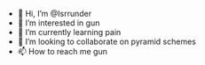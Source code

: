 - 👋 Hi, I’m @Isrrunder
- 👀 I’m interested in gun
- 🌱 I’m currently learning pain
- 💞️ I’m looking to collaborate on pyramid schemes
- 📫 How to reach me gun

<!---
Isrrunder/Isrrunder is a ✨ special ✨ repository because its `README.md` (this file) appears on your GitHub profile.
You can click the Preview link to take a look at your changes.
--->
